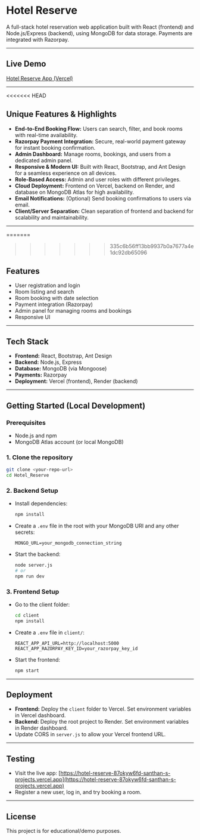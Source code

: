 # Hotel Reserve

A full-stack hotel reservation web application built with React (frontend) and Node.js/Express (backend), using MongoDB for data storage. Payments are integrated with Razorpay.

---

## Live Demo

[Hotel Reserve App (Vercel)](https://hotel-reserve-87okyw6fd-santhan-s-projects.vercel.app)

---

<<<<<<< HEAD
## Unique Features & Highlights
- **End-to-End Booking Flow:** Users can search, filter, and book rooms with real-time availability.
- **Razorpay Payment Integration:** Secure, real-world payment gateway for instant booking confirmation.
- **Admin Dashboard:** Manage rooms, bookings, and users from a dedicated admin panel.
- **Responsive & Modern UI:** Built with React, Bootstrap, and Ant Design for a seamless experience on all devices.
- **Role-Based Access:** Admin and user roles with different privileges.
- **Cloud Deployment:** Frontend on Vercel, backend on Render, and database on MongoDB Atlas for high availability.
- **Email Notifications:** (Optional) Send booking confirmations to users via email.
- **Client/Server Separation:** Clean separation of frontend and backend for scalability and maintainability.

---

=======
>>>>>>> 335c6b56ff13bb9937b0a7677a4e1dc92db65096
## Features
- User registration and login
- Room listing and search
- Room booking with date selection
- Payment integration (Razorpay)
- Admin panel for managing rooms and bookings
- Responsive UI

---

## Tech Stack
- **Frontend:** React, Bootstrap, Ant Design
- **Backend:** Node.js, Express
- **Database:** MongoDB (via Mongoose)
- **Payments:** Razorpay
- **Deployment:** Vercel (frontend), Render (backend)

---

## Getting Started (Local Development)

### Prerequisites
- Node.js and npm
- MongoDB Atlas account (or local MongoDB)

### 1. Clone the repository
```sh
git clone <your-repo-url>
cd Hotel_Reserve
```

### 2. Backend Setup
- Install dependencies:
  ```sh
  npm install
  ```
- Create a `.env` file in the root with your MongoDB URI and any other secrets:
  ```env
  MONGO_URL=your_mongodb_connection_string
  ```
- Start the backend:
  ```sh
  node server.js
  # or
  npm run dev
  ```

### 3. Frontend Setup
- Go to the client folder:
  ```sh
  cd client
  npm install
  ```
- Create a `.env` file in `client/`:
  ```env
  REACT_APP_API_URL=http://localhost:5000
  REACT_APP_RAZORPAY_KEY_ID=your_razorpay_key_id
  ```
- Start the frontend:
  ```sh
  npm start
  ```

---

## Deployment
- **Frontend:** Deploy the `client` folder to Vercel. Set environment variables in Vercel dashboard.
- **Backend:** Deploy the root project to Render. Set environment variables in Render dashboard.
- Update CORS in `server.js` to allow your Vercel frontend URL.

---

## Testing
- Visit the live app: [https://hotel-reserve-87okyw6fd-santhan-s-projects.vercel.app](https://hotel-reserve-87okyw6fd-santhan-s-projects.vercel.app)
- Register a new user, log in, and try booking a room.

---

## License
This project is for educational/demo purposes.

